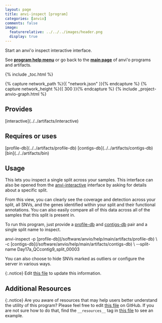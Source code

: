 ```yaml
---
layout: page
title: anvi-inspect [program]
categories: [anvio]
comments: false
image:
  featurerelative: ../../../images/header.png
  display: true
---
```


Start an anvi&#x27;o inspect interactive interface.

See **[program help menu](../../../vignette#anvi-inspect)** or go back to the **[main page](../../)** of anvi'o programs and artifacts.


{% include _toc.html %}
<div id="svg" class="subnetwork"></div>
{% capture network_path %}{{ "network.json" }}{% endcapture %}
{% capture network_height %}{{ 300 }}{% endcapture %}
{% include _project-anvio-graph.html %}


## Provides

<p style="text-align: left" markdown="1"><span class="artifact-p">[interactive](../../artifacts/interactive)</span></p>

## Requires or uses

<p style="text-align: left" markdown="1"><span class="artifact-r">[profile-db](../../artifacts/profile-db)</span> <span class="artifact-r">[contigs-db](../../artifacts/contigs-db)</span> <span class="artifact-r">[bin](../../artifacts/bin)</span></p>

## Usage


This lets you inspect a single split across your samples. This interface can also be opened from the <span class="artifact-n">[anvi-interactive](/software/anvio/help/main/programs/anvi-interactive)</span> interface by asking for details about a specific split.

From this view, you can clearly see the coverage and detection across your split, all SNVs, and the genes identified within your split and their functional annotations. You can also  easily compare all of this data across all of the samples that this split is present in.  

To run this program, just provide a <span class="artifact-n">[profile-db](/software/anvio/help/main/artifacts/profile-db)</span> and <span class="artifact-n">[contigs-db](/software/anvio/help/main/artifacts/contigs-db)</span> pair and a single split name to inspect. 

<div class="codeblock" markdown="1">
anvi&#45;inspect &#45;p <span class="artifact&#45;n">[profile&#45;db](/software/anvio/help/main/artifacts/profile&#45;db)</span> \
             &#45;c <span class="artifact&#45;n">[contigs&#45;db](/software/anvio/help/main/artifacts/contigs&#45;db)</span> \ 
             &#45;&#45;split&#45;name Day17a_QCcontig9_split_00003
</div>

You can also choose to hide SNVs marked as outliers or configure the server in various ways. 


{:.notice}
Edit [this file](https://github.com/merenlab/anvio/tree/master/anvio/docs/programs/anvi-inspect.md) to update this information.


## Additional Resources



{:.notice}
Are you aware of resources that may help users better understand the utility of this program? Please feel free to edit [this file](https://github.com/merenlab/anvio/tree/master/bin/anvi-inspect) on GitHub. If you are not sure how to do that, find the `__resources__` tag in [this file](https://github.com/merenlab/anvio/blob/master/bin/anvi-interactive) to see an example.
